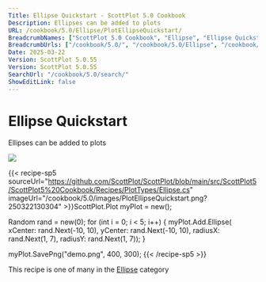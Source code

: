 ```yaml
---
Title: Ellipse Quickstart - ScottPlot 5.0 Cookbook
Description: Ellipses can be added to plots
URL: /cookbook/5.0/Ellipse/PlotEllipseQuickstart/
BreadcrumbNames: ["ScottPlot 5.0 Cookbook", "Ellipse", "Ellipse Quickstart"]
BreadcrumbUrls: ["/cookbook/5.0/", "/cookbook/5.0/Ellipse", "/cookbook/5.0/Ellipse/PlotEllipseQuickstart"]
Date: 2025-03-22
Version: ScottPlot 5.0.55
Version: ScottPlot 5.0.55
SearchUrl: "/cookbook/5.0/search/"
ShowEditLink: false
---
```



<div class='d-flex align-items-center mt-5'>
<h1 class='me-2 text-dark my-0 border-0'>Ellipse Quickstart</h1>
</div>

Ellipses can be added to plots

[![](/cookbook/5.0/images/PlotEllipseQuickstart.png?250322130304)](/cookbook/5.0/images/PlotEllipseQuickstart.png?250322130304)

{{< recipe-sp5 sourceUrl="https://github.com/ScottPlot/ScottPlot/blob/main/src/ScottPlot5/ScottPlot5%20Cookbook/Recipes/PlotTypes/Ellipse.cs" imageUrl="/cookbook/5.0/images/PlotEllipseQuickstart.png?250322130304" >}}ScottPlot.Plot myPlot = new();

Random rand = new(0);
for (int i = 0; i &lt; 5; i++)
{
    myPlot.Add.Ellipse(
        xCenter: rand.Next(-10, 10),
        yCenter: rand.Next(-10, 10),
        radiusX: rand.Next(1, 7),
        radiusY: rand.Next(1, 7));
}

myPlot.SavePng("demo.png", 400, 300);
{{< /recipe-sp5 >}}

<div class='my-5 text-center'>This recipe is one of many in the <a href='/cookbook/5.0/Ellipse'>Ellipse</a> category</div>


